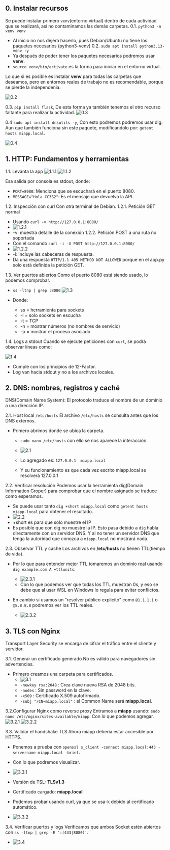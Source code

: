## 0. Instalar recursos 
Se puede instalar primero `venv`(entorno virtual) dentro de cada actividad que se realizará, así no contaminamos las demás carpetas.
0.1. `python3 -m venv venv`
* Al inicio no nos dejerá hacerlo, pues Debian/Ubuntu no tiene los paquetes necesarios (python3-venv)
0.2. `sudo apt install python3.13-venv -y`
* Ya después de poder tener los paquetes necesarios podremos usar **venv**.
* `source venv/bin/activate` es la forma para iniciar en el entorno virtual.  

Lo que si es posible es instalar **venv** para todas las carpetas que deseamos, pero en entornos reales de trabajo no es recomendable, porque se pierde la independenia.


![0.2](imagenes/instalar_recursos_1.PNG)

0.3. `pip install flask`, De esta forma ya también tenemos el otro recurso faltante para realizar la actividad.
![0.3](imagenes/instalar_recursos_2.PNG)

0.4 `sudo apt install dnsutils -y`, Con esto podremos podremos usar dig.
Aun que también funciona sin este paquete, modificandolo por: `getent hosts miapp.local`.

![0.4](imagenes/instalar_recursos_3.PNG)


## 1. HTTP: Fundamentos y herramientas
1.1. Levanta la app 
![1.1.1](imagenes/run_app_py_1.PNG)
![1.1.2](imagenes/run_app_py_2.PNG)

Esa salida por consola es stdout, donde: 
* `PORT=8080`: Menciona que se escuchará en el puerto 8080.
* `MESSAGE="Hola CC3S2"`: Es el mensaje que devuelva la API.


1.2. Inspección con curl
Con otra terminal de Debian.
1.2.1. Petición GET normal
   * Usando `curl -v http://127.0.0.1:8080/`
   * ![1.2.1](imagenes/curl_1.PNG)
   * -v: muestra detalle de la conexión
1.2.2. Petición POST a una ruta no soportada
   * Con el comando `curl -i -X POST http://127.0.0.1:8080/`
   * ![1.2.2](imagenes/curl_2.PNG)
   * -i: incluye las cabeceras de respuesta.
   * Da una respuesta `HTTP/1.1 405 METHOD NOT ALLOWED` porque en el app.py solo está definida la petición GET.


1.3. Ver puertos abiertos
Como el puerto 8080 está siendo usado, lo podemos comprobar.
* `ss -ltnp | grep :8080`
![1.3](imagenes/puerto_1.PNG)

* Donde:
  * ss = herramienta para sockets
  * -l = solo sockets en escucha
  * -t = TCP
  * -n = mostrar números (no nombres de servicio)
  * -p = mostrar el proceso asociado

1.4. Logs a stdout
Cuando se ejecute peticiones con `curl`, se podrá observar líneas como:

![1.4](imagenes/stdout_1.PNG)
* Cumple con los principios de 12-Factor.
* Log van hacia stdout y no a los archivos locales.


## 2. DNS: nombres, registros y caché
DNS(Domain Name System): El protocolo traduce el nombre de un dominio a una dirección IP.

2.1. Host local `/etc/hosts` 
El archivo `/etc/hosts` se consulta antes que los DNS externos.

* Primero abrimos donde se ubica la carpeta.
  * `sudo nano /etc/hosts` con ello se nos aparece la interacción.
  * ![2.1](imagenes/etc_hosts_1.PNG)

  * Lo agregado es: `127.0.0.1  miapp.local`
  * Y su funcionamiento es que cada vez escrito miapp.local se resolverá 127.0.0.1

2.2. Verificar resolución
Podemos usar la herramienta dig(Domain Information Groper) para comprobar que el nombre asignado se traduce como esperamos.
* Se puede usar tanto `dig +short miapp.local` como `getent hosts miapp.local` para obtener el resultado.
* ![2.2](imagenes/ver_dns_1.PNG)
* +short es para que solo muestre el IP
* Es posible que con dig no muestre la IP. Esto pasa debido a `dig` habla directamente con un servidor DNS. Y al no tener un servidor DNS que tenga la autoridad que conozca a `miapp.local` no mostrará nada.

2.3. Observar TTL y caché
Los archivos en **/etc/hosts** no tienen TTL(tiempo de vida). 
* Por lo que para entender mejor TTL tomaremos un dominio real usando `dig example.com A +ttlunits`.
  * ![2.3.1](imagenes/ttl_1.PNG)
  * Con lo que podemos ver que todas los TTL muestran 0s, y eso se debe que al usar WSL en Windows lo regula para evitar conflictos.

* En cambio si usamos un "resolver público explicito" como `@1.1.1.1` o `@8.8.8.8` podremos ver los TTL reales.
  * ![2.3.2](imagenes/ttl_2.PNG)


## 3. TLS con Nginx
Transport Layer Security se encarga de cifrar el tráfico entre el cliente y servidor.


3.1. Generar un certificado generado
No es válido para navegadores sin advertencias.

* Primero creamos una carpeta para certificados.
  * ![3.1](imagenes/certificado_1.PNG)
  * `-newkey rsa:2048` : Crea clave nueva RSA de 2048 bits.
  * `-nodes` : Sin password en la clave.
  * `-x509` : Certificado X.509 autofirmado.
  * `-subj "/CN=miapp.local"` : el Common Name será **miapp.local**.

3.2.Configurar Nginx como reverse proxy
Entramos a **miapp** usando: `sudo nano /etc/nginx/sites-available/miapp`.
Con lo que podemos agregar.
![3.2.1](imagenes/nginx_1.PNG)
![3.2.2](imagenes/nginx_2.PNG)


3.3. Validar el handshake TLS
Ahora  miapp debería estar accesible por HTTPS.
* Ponemos a prueba con `openssl s_client -connect miapp.local:443 -servername miapp.local -brief`.
* Con lo que podremos visualizar.
* ![3.3.1](imagenes/val_ts_l.PNG)
* Versión de TSL: **TLSv1.3**
* Certificado cargado: **miapp.local**

* Podemos probar usando curl, ya que se usa-k debido al certificado automático.
*  ![3.3.2](imagenes/val_ts_2.PNG)
  

3.4. Verificar puertos y logs
Verificamos que ambos Socket estén abiertos con `ss -ltnp | grep -E ':(443|8080)'`.

* ![3.4](imagenes/ver_puertos_1.PNG)



























